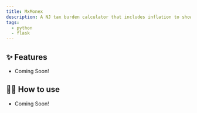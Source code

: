 ```yaml
---
title: MxMonex
description: A NJ tax burden calculator that includes inflation to show true purchase power.
tags:
  - python
  - flask
---
```

## ✨ Features

- Coming Soon!

## 💁‍♀️ How to use

- Coming Soon!
